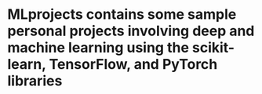 # MLprojects contains some sample personal projects involving deep and machine learning using the scikit-learn, TensorFlow, and PyTorch libraries
